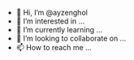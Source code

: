 - 👋 Hi, I’m @ayzenghol
- 👀 I’m interested in ...
- 🌱 I’m currently learning ...
- 💞️ I’m looking to collaborate on ...
- 📫 How to reach me ...

<!---
ayzenghol/ayzenghol is a ✨ special ✨ repository because its `README.md` (this file) appears on your GitHub profile.
You can click the Preview link to take a look at your changes.
--->
